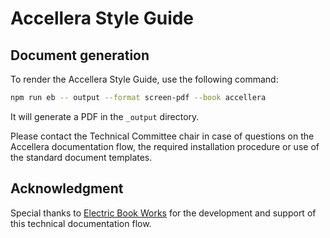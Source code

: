 # Accellera Style Guide

## Document generation

To render the Accellera Style Guide, use the following command:

```sh
npm run eb -- output --format screen-pdf --book accellera
```

It will generate a PDF in the `_output` directory.

Please contact the Technical Committee chair in case of questions on the Accellera documentation flow, the required installation procedure or use of the standard document templates.

## Acknowledgment

Special thanks to [Electric Book Works](https://electricbookworks.com/) for the development and support of this technical documentation flow.